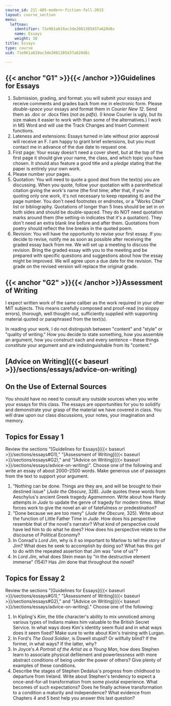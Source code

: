 ```yaml
---
course_id: 21l-485-modern-fiction-fall-2015
layout: course_section
menu:
  leftnav:
    identifier: 71e961a619ac3de2081305d37a620d6c
    name: Essays
    weight: 30
title: Essays
type: course
uid: 71e961a619ac3de2081305d37a620d6c

---
```


{{< anchor "G1" >}}{{< /anchor >}}Guidelines for Essays
-------------------------------------------------------

1.  Submission, grading, and format: you will submit your essays and receive comments and grades back from me in electronic form. Please _double-space_ your essays and format them in _Courier New 12_. Send them as .doc or .docx files (_not as pdfs_). (I know Courier is ugly, but its size makes it easier to work with than some of the alternatives.) I work in MS Word and will use the Track Changes and Insert Comment functions.
2.  Lateness and extensions: Essays turned in late without prior approval will receive an F. I am happy to grant brief extensions, but you must contact me in advance of the due date to request one.
3.  First page: Your essay doesn't need a cover sheet, but at the top of the first page it should give your name, the class, and which topic you have chosen. It should also feature a good title and a _pledge_ stating that the paper is entirely your own work.
4.  Please number your pages.
5.  Quotation: You will need to quote a good deal from the text(s) you are discussing. When you quote, follow your quotation with a parenthetical citation giving the work's name (the first time; after that, if you're quoting only one work, it's not necessary to keep repeating it) and the page number. You don't need footnotes or endnotes, or a "Works Cited" list or bibliography. Quotations of longer than 5 lines should be set in on both sides and should be double-spaced. They do NOT need quotation marks around them (the setting-in indicates that it's a quotation). They don't need an extra blank line before and after them. Quotations from poetry should reflect the line breaks in the quoted poem.
6.  Revision: You will have the opportunity to revise your first essay. If you decide to revise, notify me as soon as possible after receiving the graded essay back from me. We will set up a meeting to discuss the revision. Bring the graded essay with you to the meeting and be prepared with specific questions and suggestions about how the essay might be improved. We will agree upon a due date for the revision. The grade on the revised version will replace the original grade.

{{< anchor "G2" >}}{{< /anchor >}}Assessment of Writing
-------------------------------------------------------

I expect written work of the same caliber as the work required in your other MIT subjects. This means carefully composed and proof-read (no sloppy errors), thorough, well thought-out, sufficiently supplied with supporting material quoted or paraphrased from the text(s).

In reading your work, I do not distinguish between "content" and "style" or "quality of writing." How you decide to state something, how you assemble an argument, how you construct each and every sentence – these things _constitute_ your argument and are indistinguishable from its "content."

[Advice on Writing]({{< baseurl >}}/sections/essays/advice-on-writing)
----------------------------------------------------------------------

On the Use of External Sources
------------------------------

You should have no need to consult any outside sources when you write your essays for this class. The essays are opportunities for you to solidify and demonstrate your grasp of the material we have covered in class. You will draw upon our class discussions, your notes, your imagination and memory.

Topics for Essay 1
------------------

Review the sections "[Guidelines for Essays]({{< baseurl >}}/sections/essays#G1)," "[Assessment of Writing]({{< baseurl >}}/sections/essays#G2)," and "[Advice on Writing]({{< baseurl >}}/sections/essays/advice-on-writing)". Choose one of the following and write an essay of about 2000–2500 words. Make generous use of passages from the text to support your argument.

1.  "Nothing can be done. Things are they are, and will be brought to their destined issue" (_Jude the Obscure_, 328). Jude quotes these words from Aeschylus's ancient Greek tragedy _Agamemnon_. Write about how Hardy attempts in _Jude_ to update the genre of tragedy for modern times. What forces work to give the novel an air of fatefulness or predestination?
2.  "Done because we are too meny" (_Jude the Obscure_, 325). Write about the function of Little Father Time in _Jude_. How does his perspective resemble that of the novel's narrator? What kind of perspective could have led him to do what he does? How does his perspective relate to the discourse of Political Economy?
3.  In Conrad's _Lord Jim_, why is it so important to Marlow to tell the story of Jim? What does he seek to accomplish by doing so? What has this got to do with the repeated assertion that Jim was "one of us"?
4.  In _Lord Jim_, what does Stein mean by "in the destructive element immerse" (154)? Has Jim done that throughout the novel?

Topics for Essay 2
------------------

Review the sections "[Guidelines for Essays]({{< baseurl >}}/sections/essays#G1)," "[Assessment of Writing]({{< baseurl >}}/sections/essays#G2)," and "[Advice on Writing]({{< baseurl >}}/sections/essays/advice-on-writing)." Choose one of the following:

1.  In Kipling's _Kim_, the title character's ability to mix unnoticed among various types of Indians makes him valuable to the British Secret Service. In what ways does Kim's identity seem fluid and in what ways does it seem fixed? Make sure to write about Kim's training with Lurgan.
2.  In Ford's _The Good Soldier_, is Dowell stupid? Or willfully blind? If the former, in what ways? If the latter, why?
3.  In Joyce's _A Portrait of the Artist as a Young Man_, how does Stephen learn to associate physical defilement and powerlessness with more abstract conditions of being under the power of others? Give plenty of examples of these conditions.
4.  Describe the stages of Stephen Dedalus's progress from childhood to departure from Ireland. Write about Stephen's tendency to expect a once-and-for-all transformation from some pivotal experience. What becomes of such expectations? Does he finally achieve transformation to a condition a maturity and independence? What evidence from Chapters 4 and 5 best help you answer this last question?